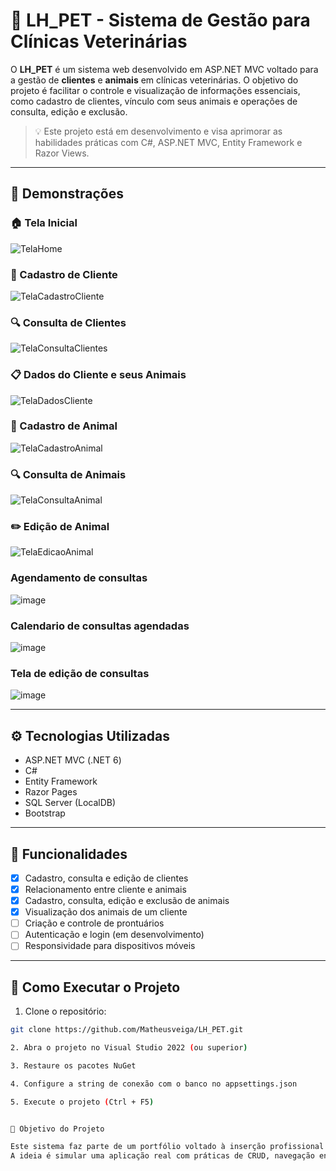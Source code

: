 # 🐾 LH_PET - Sistema de Gestão para Clínicas Veterinárias



O **LH_PET** é um sistema web desenvolvido em ASP.NET MVC voltado para a gestão de **clientes** e **animais** em clínicas veterinárias. O objetivo do projeto é facilitar o controle e visualização de informações essenciais, como cadastro de clientes, vínculo com seus animais e operações de consulta, edição e exclusão.

> 💡 Este projeto está em desenvolvimento e visa aprimorar as habilidades práticas com C#, ASP.NET MVC, Entity Framework e Razor Views.


---

## 📸 Demonstrações

### 🏠 Tela Inicial
![TelaHome](https://github.com/user-attachments/assets/0e356bbe-16ff-4ca2-a90d-13b875c4ea73)

### 👤 Cadastro de Cliente
![TelaCadastroCliente](https://github.com/user-attachments/assets/04eedf39-873a-421e-bcf7-2ed28ac64d8f)

### 🔍 Consulta de Clientes
![TelaConsultaClientes](https://github.com/user-attachments/assets/439ae459-724e-4420-82e5-d1baed4ebe36)

### 📋 Dados do Cliente e seus Animais
![TelaDadosCliente](https://github.com/user-attachments/assets/1a698cba-03db-44bf-a75e-69f9ca7c168b)

### 🐶 Cadastro de Animal
![TelaCadastroAnimal](https://github.com/user-attachments/assets/ccd5f4b0-461f-4d5e-84cd-ab062a5943d5)

### 🔍 Consulta de Animais
![TelaConsultaAnimal](https://github.com/user-attachments/assets/800235a1-4aed-4ca6-8eb9-bf625727249b)

### ✏️ Edição de Animal
![TelaEdicaoAnimal](https://github.com/user-attachments/assets/9af7348f-a325-48ee-b339-1fd420adf2f7)

### Agendamento de consultas
![image](https://github.com/user-attachments/assets/f8c17171-92b3-4767-b1c3-7a9b248e3d5d)

### Calendario de consultas agendadas
![image](https://github.com/user-attachments/assets/29454af8-ee2e-4c14-b783-be4138f0b6a3)

### Tela de edição de consultas
![image](https://github.com/user-attachments/assets/6762584c-0895-46bb-ac88-d6586278b6dc)

---

## ⚙️ Tecnologias Utilizadas

- ASP.NET MVC (.NET 6)
- C#
- Entity Framework
- Razor Pages
- SQL Server (LocalDB)
- Bootstrap

---

## 📂 Funcionalidades

- [x] Cadastro, consulta e edição de clientes
- [x] Relacionamento entre cliente e animais
- [x] Cadastro, consulta, edição e exclusão de animais
- [x] Visualização dos animais de um cliente
- [ ] Criação e controle de prontuários
- [ ] Autenticação e login (em desenvolvimento)
- [ ] Responsividade para dispositivos móveis

---

## 🚀 Como Executar o Projeto

1. Clone o repositório:

```bash
git clone https://github.com/Matheusveiga/LH_PET.git

2. Abra o projeto no Visual Studio 2022 (ou superior)

3. Restaure os pacotes NuGet

4. Configure a string de conexão com o banco no appsettings.json

5. Execute o projeto (Ctrl + F5)


🧠 Objetivo do Projeto

Este sistema faz parte de um portfólio voltado à inserção profissional na área de desenvolvimento .NET.
A ideia é simular uma aplicação real com práticas de CRUD, navegação entre páginas, reaproveitamento de componentes e aplicação de boas práticas com MVC.


